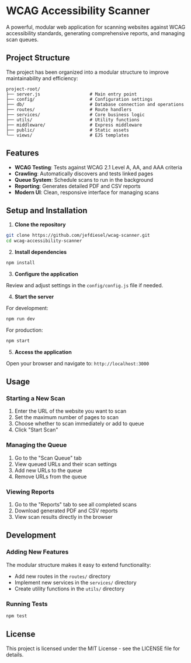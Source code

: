 # WCAG Accessibility Scanner

A powerful, modular web application for scanning websites against WCAG accessibility standards, generating comprehensive reports, and managing scan queues.

## Project Structure

The project has been organized into a modular structure to improve maintainability and efficiency:

```
project-root/
├── server.js                   # Main entry point
├── config/                     # Configuration settings
├── db/                         # Database connection and operations
├── routes/                     # Route handlers
├── services/                   # Core business logic
├── utils/                      # Utility functions
├── middleware/                 # Express middleware
├── public/                     # Static assets
└── views/                      # EJS templates
```

## Features

- **WCAG Testing**: Tests against WCAG 2.1 Level A, AA, and AAA criteria
- **Crawling**: Automatically discovers and tests linked pages
- **Queue System**: Schedule scans to run in the background
- **Reporting**: Generates detailed PDF and CSV reports
- **Modern UI**: Clean, responsive interface for managing scans

## Setup and Installation

1. **Clone the repository**

```bash
git clone https://github.com/jefdiesel/wcag-scanner.git
cd wcag-accessibility-scanner
```

2. **Install dependencies**

```bash
npm install
```

3. **Configure the application**

Review and adjust settings in the `config/config.js` file if needed.

4. **Start the server**

For development:
```bash
npm run dev
```

For production:
```bash
npm start
```

5. **Access the application**

Open your browser and navigate to: `http://localhost:3000`

## Usage

### Starting a New Scan

1. Enter the URL of the website you want to scan
2. Set the maximum number of pages to scan
3. Choose whether to scan immediately or add to queue
4. Click "Start Scan" 

### Managing the Queue

1. Go to the "Scan Queue" tab
2. View queued URLs and their scan settings
3. Add new URLs to the queue
4. Remove URLs from the queue

### Viewing Reports

1. Go to the "Reports" tab to see all completed scans
2. Download generated PDF and CSV reports
3. View scan results directly in the browser

## Development

### Adding New Features

The modular structure makes it easy to extend functionality:

- Add new routes in the `routes/` directory
- Implement new services in the `services/` directory
- Create utility functions in the `utils/` directory

### Running Tests

```bash
npm test
```

## License

This project is licensed under the MIT License - see the LICENSE file for details.
